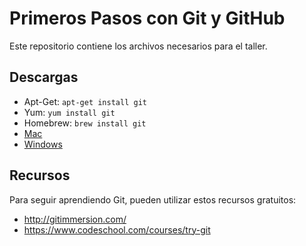 # Primeros Pasos con Git y GitHub

Este repositorio contiene los archivos necesarios para el taller.

## Descargas

- Apt-Get: `apt-get install git`
- Yum: `yum install git`
- Homebrew: `brew install git`
- [Mac](http://git-scm.com/download/mac)
- [Windows](http://git-scm.com/download/win)

## Recursos

Para seguir aprendiendo Git, pueden utilizar estos recursos gratuitos:

- <http://gitimmersion.com/>
- <https://www.codeschool.com/courses/try-git>

